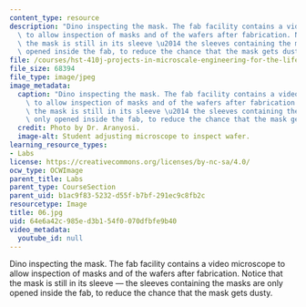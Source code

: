 ```yaml
---
content_type: resource
description: "Dino inspecting the mask. The fab facility contains a video microscope\
  \ to allow inspection of masks and of the wafers after fabrication. Notice that\
  \ the mask is still in its sleeve \u2014 the sleeves containing the masks are only\
  \ opened inside the fab, to reduce the chance that the mask gets dusty."
file: /courses/hst-410j-projects-in-microscale-engineering-for-the-life-sciences-spring-2007/64e6a42c985ed3b154f0070dfbfe9b40_06.jpg
file_size: 68394
file_type: image/jpeg
image_metadata:
  caption: "Dino inspecting the mask. The fab facility contains a video microscope\
    \ to allow inspection of masks and of the wafers after fabrication. Notice that\
    \ the mask is still in its sleeve \u2014 the sleeves containing the masks are\
    \ only opened inside the fab, to reduce the chance that the mask gets dusty."
  credit: Photo by Dr. Aranyosi.
  image-alt: Student adjusting microscope to inspect wafer.
learning_resource_types:
- Labs
license: https://creativecommons.org/licenses/by-nc-sa/4.0/
ocw_type: OCWImage
parent_title: Labs
parent_type: CourseSection
parent_uid: b1ac9f83-5232-d55f-b7bf-291ec9c8fb2c
resourcetype: Image
title: 06.jpg
uid: 64e6a42c-985e-d3b1-54f0-070dfbfe9b40
video_metadata:
  youtube_id: null
---
```

Dino inspecting the mask. The fab facility contains a video microscope to allow inspection of masks and of the wafers after fabrication. Notice that the mask is still in its sleeve — the sleeves containing the masks are only opened inside the fab, to reduce the chance that the mask gets dusty.